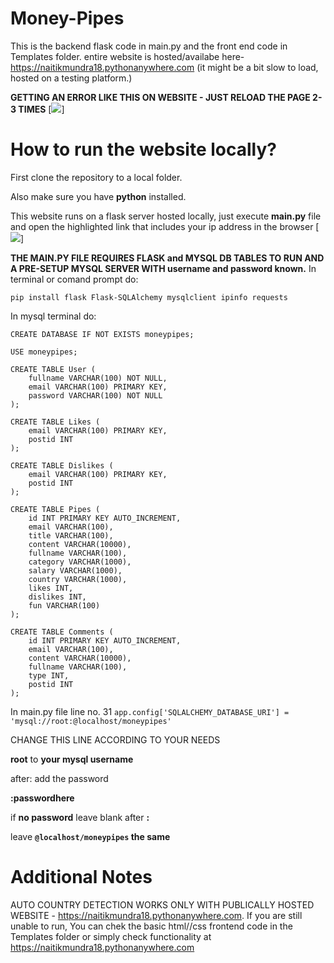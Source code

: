 # Money-Pipes
This is  the backend flask code in main.py and the front end code in Templates folder.
entire website is hosted/availabe here- https://naitikmundra18.pythonanywhere.com (it might be a bit slow to load, hosted on a testing platform.)

**GETTING AN ERROR LIKE THIS ON WEBSITE - JUST RELOAD THE PAGE 2-3 TIMES**
[![](https://i.ibb.co/19XYR3Y/Capture34.png)]

# How to run the website locally?
First clone the repository to a local folder.

Also make sure you have **python** installed.

This website runs on a flask server hosted locally, just execute **main.py** file and open the highlighted link that includes your ip address in the browser 
[![](https://i.ibb.co/vJQyLvR/Capture.png)]



**THE MAIN.PY FILE REQUIRES FLASK and MYSQL DB TABLES TO RUN AND A PRE-SETUP MYSQL SERVER WITH username and password known.**
In terminal or comand prompt do:

```pip install flask Flask-SQLAlchemy mysqlclient ipinfo requests```

In mysql terminal do:

```
CREATE DATABASE IF NOT EXISTS moneypipes;

USE moneypipes;

CREATE TABLE User (
    fullname VARCHAR(100) NOT NULL,
    email VARCHAR(100) PRIMARY KEY,
    password VARCHAR(100) NOT NULL
);

CREATE TABLE Likes (
    email VARCHAR(100) PRIMARY KEY,
    postid INT
);

CREATE TABLE Dislikes (
    email VARCHAR(100) PRIMARY KEY,
    postid INT
);

CREATE TABLE Pipes (
    id INT PRIMARY KEY AUTO_INCREMENT,
    email VARCHAR(100),
    title VARCHAR(100),
    content VARCHAR(10000),
    fullname VARCHAR(100),
    category VARCHAR(1000),
    salary VARCHAR(1000),
    country VARCHAR(1000),
    likes INT,
    dislikes INT,
    fun VARCHAR(100)
);

CREATE TABLE Comments (
    id INT PRIMARY KEY AUTO_INCREMENT,
    email VARCHAR(100),
    content VARCHAR(10000),
    fullname VARCHAR(100),
    type INT,
    postid INT
);
```

In main.py file line no. 31
`app.config['SQLALCHEMY_DATABASE_URI'] = 'mysql://root:@localhost/moneypipes'
`

CHANGE THIS LINE ACCORDING TO YOUR NEEDS 

**root**  to **your mysql username**

after: add the password 

**:passwordhere** 

if **no password** leave blank after **:** 

leave **`@localhost/moneypipes` the same**

# Additional Notes

AUTO COUNTRY DETECTION WORKS ONLY WITH PUBLICALLY HOSTED WEBSITE - https://naitikmundra18.pythonanywhere.com. 
If you are still unable to run, You can chek the basic html//css frontend code in the Templates folder or simply check functionality at  https://naitikmundra18.pythonanywhere.com
